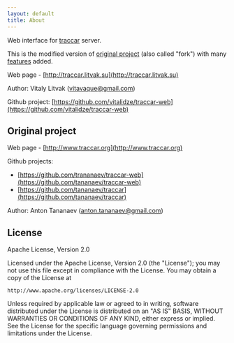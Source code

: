 ```yaml
---
layout: default
title: About
---
```


Web interface for [traccar](http://www.traccar.org) server.

This is the modified version of [original project](https://github.com/tananaev/traccar-web) (also called "fork") with many [features](/features/) added.

Web page - [http://traccar.litvak.su](http://traccar.litvak.su)

Author: Vitaly Litvak (<vitavaque@gmail.com>)

Github project: [https://github.com/vitalidze/traccar-web](https://github.com/vitalidze/traccar-web)

## Original project

Web page - [http://www.traccar.org](http://www.traccar.org)

Github projects:

* [https://github.com/trananaev/traccar-web](https://github.com/tananaev/traccar-web)
* [https://github.com/tananaev/traccar](https://github.com/tananaev/traccar)

Author: Anton Tananaev (<anton.tananaev@gmail.com>)

## License

Apache License, Version 2.0

Licensed under the Apache License, Version 2.0 (the "License");
you may not use this file except in compliance with the License.
You may obtain a copy of the License at

    http://www.apache.org/licenses/LICENSE-2.0

Unless required by applicable law or agreed to in writing, software
distributed under the License is distributed on an "AS IS" BASIS,
WITHOUT WARRANTIES OR CONDITIONS OF ANY KIND, either express or implied.
See the License for the specific language governing permissions and
limitations under the License.
